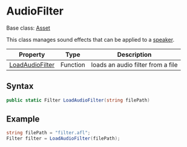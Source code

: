 # AudioFilter

Base class: [Asset](Asset.md)

This class manages sound effects that can be applied to a [speaker](Speaker.md).

| Property | Type | Description |
|---|---|---|
| [LoadAudioFilter](LoadAudioFilter.md) | Function | loads an audio filter from a file |

## Syntax

```csharp
public static Filter LoadAudioFilter(string filePath)
```

## Example

```csharp
string filePath = "filter.afl";
Filter filter = LoadAudioFilter(filePath);
```